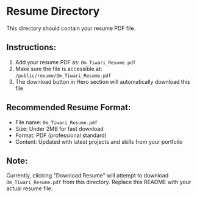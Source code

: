 # Resume Directory

This directory should contain your resume PDF file.

## Instructions:
1. Add your resume PDF as: `Om_Tiwari_Resume.pdf`
2. Make sure the file is accessible at: `/public/resume/Om_Tiwari_Resume.pdf`
3. The download button in Hero section will automatically download this file

## Recommended Resume Format:
- File name: `Om_Tiwari_Resume.pdf`
- Size: Under 2MB for fast download
- Format: PDF (professional standard)
- Content: Updated with latest projects and skills from your portfolio

## Note:
Currently, clicking "Download Resume" will attempt to download `Om_Tiwari_Resume.pdf` from this directory. Replace this README with your actual resume file.